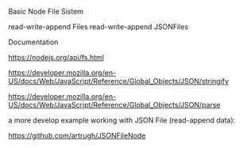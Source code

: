 Basic Node
File Sistem

read-write-append Files
read-write-append JSONFiles

Documentation

https://nodejs.org/api/fs.html

https://developer.mozilla.org/en-US/docs/Web/JavaScript/Reference/Global_Objects/JSON/stringify

https://developer.mozilla.org/en-US/docs/Web/JavaScript/Reference/Global_Objects/JSON/parse

a more develop example working with JSON File (read-append data):

https://github.com/artrugh/JSONFileNode